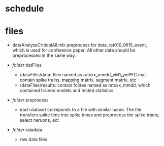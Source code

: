# schedule



# files
* dataAnalyzeCriticalAll.mlx preprocess for data_rat010_0615_event, which is used for conference paper. All other data should be preprocessed 
  in the same way.

* *folder* datFiles
  * /dataFiles/data: files named as ratxxx_mmdd_xM1_ymPFC.mat contain spike trains, mapping matrix, segment matrix, etc
  * /dataFiles/results: contain foldes named as ratxxx_mmdd, which contained trained models and tested statistics

* *folder* preprocess
  * each dataset correponds to a file with similar name. The file transfers spike time into spike times and preprocess the spike trians,
    select neruons, ect
* *folder* ratadata
  * raw data files